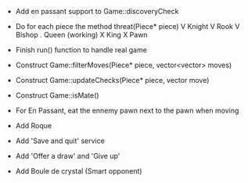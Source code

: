 - Add en passant support to Game::discoveryCheck
- Do for each piece the method threat(Piece* piece)
  V Knight
  V Rook
  V Bishop
  . Queen (working)
  X King
  X Pawn


- Finish run() function to handle real game
- Construct Game::filterMoves(Piece* piece, vector<vector<int>> moves)
- Construct Game::updateChecks(Piece* piece, vector<int> move)
- Construct Game::isMate()
- For En Passant, eat the ennemy pawn next to the pawn when moving
- Add Roque
- Add 'Save and quit' service
- Add 'Offer a draw' and 'Give up'
- Add Boule de crystal (Smart opponent)
